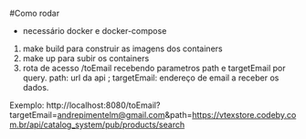 #Como rodar

- necessário docker e docker-compose

1. make build para construir as imagens dos containers
2. make up para subir os containers
3. rota de acesso /toEmail recebendo parametros path e targetEmail por query. path: url da api ; targetEmail: endereço de email a receber os dados.

Exemplo: http://localhost:8080/toEmail?targetEmail=andrepimentelm@gmail.com&path=https://vtexstore.codeby.com.br/api/catalog_system/pub/products/search
